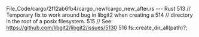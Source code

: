 File_Code/cargo/2f12ab6fb4/cargo_new/cargo_new_after.rs --- Rust
                                                                                                                                                           513                 // Temporary fix to work around bug in libgit2 when creating a
                                                                                                                                                           514                 // directory in the root of a posix filesystem.
                                                                                                                                                           515                 // See: https://github.com/libgit2/libgit2/issues/5130
                                                                                                                                                           516                 fs::create_dir_all(path)?;

